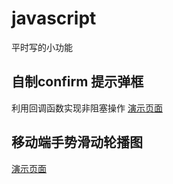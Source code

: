 # javascript
平时写的小功能

## 自制confirm 提示弹框

利用回调函数实现非阻塞操作
<a href="https://animatejoke.github.io/javascript/%E8%87%AA%E5%AE%9A%E4%B9%89confirm%20%E6%96%B9%E6%B3%95/demo.html">
演示页面
</a>


## 移动端手势滑动轮播图
<a href="https://animatejoke.github.io/javascript/移动端手势滑动轮播图/demo.html">
演示页面
</a>

